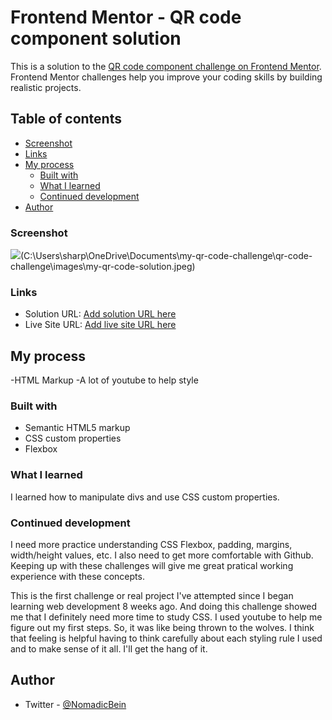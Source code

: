 # Frontend Mentor - QR code component solution

This is a solution to the [QR code component challenge on Frontend Mentor](https://www.frontendmentor.io/challenges/qr-code-component-iux_sIO_H). Frontend Mentor challenges help you improve your coding skills by building realistic projects. 

## Table of contents

  - [Screenshot](#screenshot)
  - [Links](#links)
- [My process](#my-process)
  - [Built with](#built-with)
  - [What I learned](#what-i-learned)
  - [Continued development](#continued-development)
- [Author](#author)

### Screenshot

![](./screenshot.jpg)(C:\Users\sharp\OneDrive\Documents\my-qr-code-challenge\qr-code-challenge\images\my-qr-code-solution.jpeg)

### Links

- Solution URL: [Add solution URL here](https://github.com/kriss-10/my-qr-code-challenge.git)
- Live Site URL: [Add live site URL here](https://kriss-10.github.io/my-qr-code-challenge/)

## My process
-HTML Markup 
-A lot of youtube to help style 


### Built with

- Semantic HTML5 markup
- CSS custom properties
- Flexbox

### What I learned
I learned how to manipulate divs
and use CSS custom properties.


### Continued development
I need more practice understanding CSS Flexbox, padding, margins, width/height values, etc. 
I also need to get more comfortable with Github. Keeping up with these challenges will give me great pratical working experience with these concepts. 

This is the first challenge or real project I've attempted since I began learning web development 8 weeks ago. And doing this challenge showed me that I definitely need more time to study CSS. I used youtube to help me figure out my first steps. So, it was like being thrown to the wolves. I think that feeling is helpful having to think carefully about each styling rule I used and to make sense of it all. I'll get the hang of it. 

## Author

- Twitter - [@NomadicBein](https://www.twitter.com/NomadicBein)
